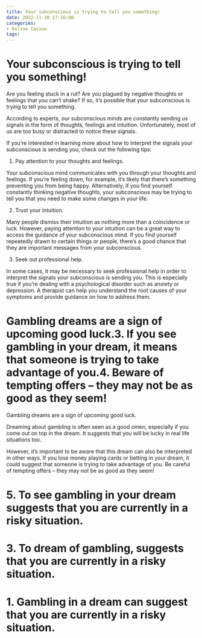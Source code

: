 ```yaml
---
title: Your subconscious is trying to tell you something!
date: 2022-11-30 17:16:00
categories:
- Online Casino
tags:
---
```



#  Your subconscious is trying to tell you something!

Are you feeling stuck in a rut? Are you plagued by negative thoughts or feelings that you can’t shake? If so, it’s possible that your subconscious is trying to tell you something.

According to experts, our subconscious minds are constantly sending us signals in the form of thoughts, feelings and intuition. Unfortunately, most of us are too busy or distracted to notice these signals.

If you’re interested in learning more about how to interpret the signals your subconscious is sending you, check out the following tips:

1. Pay attention to your thoughts and feelings.

Your subconscious mind communicates with you through your thoughts and feelings. If you’re feeling down, for example, it’s likely that there’s something preventing you from being happy. Alternatively, if you find yourself constantly thinking negative thoughts, your subconscious may be trying to tell you that you need to make some changes in your life.

2. Trust your intuition.

Many people dismiss their intuition as nothing more than a coincidence or luck. However, paying attention to your intuition can be a great way to access the guidance of your subconscious mind. If you find yourself repeatedly drawn to certain things or people, there’s a good chance that they are important messages from your subconscious.

3. Seek out professional help.

In some cases, it may be necessary to seek professional help in order to interpret the signals your subconscious is sending you. This is especially true if you’re dealing with a psychological disorder such as anxiety or depression. A therapist can help you understand the root causes of your symptoms and provide guidance on how to address them.

#  Gambling dreams are a sign of upcoming good luck.3. If you see gambling in your dream, it means that someone is trying to take advantage of you.4. Beware of tempting offers – they may not be as good as they seem!

Gambling dreams are a sign of upcoming good luck.

Dreaming about gambling is often seen as a good omen, especially if you come out on top in the dream. It suggests that you will be lucky in real life situations too.

However, it’s important to be aware that this dream can also be interpreted in other ways. If you lose money playing cards or betting in your dream, it could suggest that someone is trying to take advantage of you. Be careful of tempting offers – they may not be as good as they seem!

# 5. To see gambling in your dream suggests that you are currently in a risky situation.

# 3. To dream of gambling, suggests that you are currently in a risky situation.

# 1. Gambling in a dream can suggest that you are currently in a risky situation.